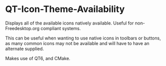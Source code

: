 # QT-Icon-Theme-Availability
Displays all of the available icons natively available. Useful for non-Freedesktop.org compliant systems.

This can be useful when wanting to use native icons in toolbars or buttons, as many common icons may not be available and will have to have an alternate supplied.

Makes use of QT6, and CMake.
